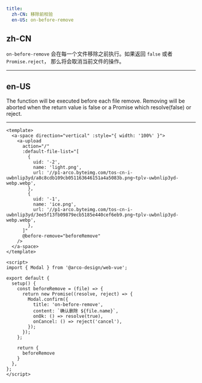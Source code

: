 ```yaml
title:
  zh-CN: 移除前校验
  en-US: on-before-remove
```

## zh-CN

`on-before-remove` 会在每一个文件移除之前执行。如果返回 `false` 或者` Promise.reject`， 那么将会取消当前文件的操作。

---

## en-US

The function will be executed before each file remove. Removing will be aborted when the return value is false or a Promise which resolve(false) or reject.

---

```vue
<template>
  <a-space direction="vertical" :style="{ width: '100%' }">
    <a-upload
      action="/"
      :default-file-list="[
        {
          uid: '-2',
          name: 'light.png',
          url: '//p1-arco.byteimg.com/tos-cn-i-uwbnlip3yd/a8c8cdb109cb051163646151a4a5083b.png~tplv-uwbnlip3yd-webp.webp',
        },
        {
          uid: '-1',
          name: 'ice.png',
          url: '//p1-arco.byteimg.com/tos-cn-i-uwbnlip3yd/3ee5f13fb09879ecb5185e440cef6eb9.png~tplv-uwbnlip3yd-webp.webp',
        },
      ]"
      @before-remove="beforeRemove"
    />
  </a-space>
</template>

<script>
import { Modal } from '@arco-design/web-vue';

export default {
  setup() {
    const beforeRemove = (file) => {
      return new Promise((resolve, reject) => {
        Modal.confirm({
          title: 'on-before-remove',
          content: `确认删除 ${file.name}`,
          onOk: () => resolve(true),
          onCancel: () => reject('cancel'),
        });
      });
    };

    return {
      beforeRemove
    }
  },
};
</script>
```
